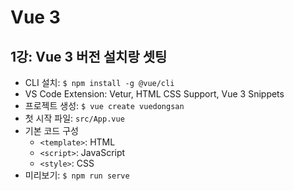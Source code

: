 # Vue 3

## 1강: Vue 3 버전 설치랑 셋팅

- CLI 설치: `$ npm install -g @vue/cli`
- VS Code Extension: Vetur, HTML CSS Support, Vue 3 Snippets
- 프로젝트 생성: `$ vue create vuedongsan`
- 첫 시작 파일: `src/App.vue`
- 기본 코드 구성
  - `<template>`: HTML
  - `<script>`: JavaScript
  - `<style>`: CSS
- 미리보기: `$ npm run serve`
